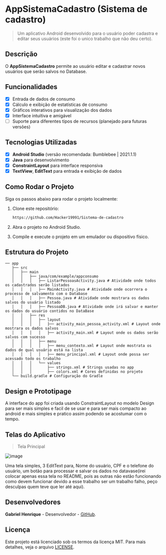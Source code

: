 # **AppSistemaCadastro (Sistema de cadastro)**

> Um aplicativo Android desenvolvido para o usuário poder cadastra e editar seus usuários (este foi o unico trabalho que não deu certo).

## Descrição
O **AppSistemaCadastro** permite ao usuário editar e cadastrar novos usuários que serão salvos no Database.

## Funcionalidades
- [x] Entrada de dados de consumo
- [x] Cálculo e exibição de estatísticas de consumo
- [x] Gráficos interativos para visualização dos dados
- [x] Interface intuitiva e amigável
- [ ] Suporte para diferentes tipos de recursos (planejado para futuras versões)

## Tecnologias Utilizadas
- [x] **Android Studio** (versão recomendada: Bumblebee | 2021.1.1)
- [x] **Java** para desenvolvimento
- [x] **ConstraintLayout** para interface responsiva
- [x] **TextView**, **EditText** para entrada e exibição de dados

## Como Rodar o Projeto
Siga os passos abaixo para rodar o projeto localmente:

1. Clone este repositório:
   ```bash
   https://github.com/Hacker19991/Sistema-de-cadastro
   
2. Abra o projeto no Android Studio.
   
3. Compile e execute o projeto em um emulador ou dispositivo físico.

## Estrutura do Projeto

```
── app
   ├── src
   │   ├── main
   │   │   ├── java/com/example/appconsumo
   │   │   │   ├── ListarPessoasActivity.java # Atividade onde todos os cadastrados serão listados
   │   │   │   ├── MainActivity.java # Atividade onde ocorrera o processo de salvamento com o Database
   │   │   │   ├── Pessoa.java # Atividade onde mostrara os dados salvos do usuário listado
   │   │   │   ├── PessoaDB.java # Atividade onde irá salvar e manter os dados do usuário contidos no DataBase 
   │   │   ├── res
   │   │   │   ├── layout
   │   │   │   │   ├── activity_main_pessoa_activity.xml # Layout onde mostrara os dados salvos 
   │   │   │   │   ├── activity_main.xml # Layout onde os dados serão salvos com sucesso 
   │   │   │   ├── menu
   │   │   │   │   ├── menu_contexto.xml # Layout onde mostrata os dados de qual usuário está na lista
   │   │   │   │   ├── menu_principal.xml # Layout onde possa ser acessado todo os trabalho
   │   │   │   └── values
   │   │   │       ├── strings.xml # Strings usadas no app
   │   │   │       ├── colors.xml # Cores definidas no projeto
   └── build.gradle # Configuração do Gradle
```

## Design e Prototipage
A interface do app foi criada usando ConstraintLayout no modelo Design para ser mais simples e facil de se usar e para ser mais compacto ao android e mais simples e pratico assim podendo se acostumar com o tempo.

## Telas do Aplicativo 

> Tela Principal

![image](https://github.com/user-attachments/assets/8f01cab6-ee2b-4339-ac30-bb8c1e8fd637)

Uma tela simples, 3 EditText para, Nome do usuário, CPF e o telefone do usuário, um botão para processar e salvar os dados no datavase(irei colocar apenas essa tela no README, pois as outras não estão funcionando como devem funcionar devido a esse trabalho ser um trabalho falho, peço desculpas quem teve que ler até aqui).

## Desenvolvedores
**Gabriel Henrique** - Desenvolvedor - [GitHub](https://github.com/Hacker19991).

## Licença
Este projeto está licenciado sob os termos da licença MIT. Para mais detalhes, veja o arquivo
[LICENSE](LICENSE).
